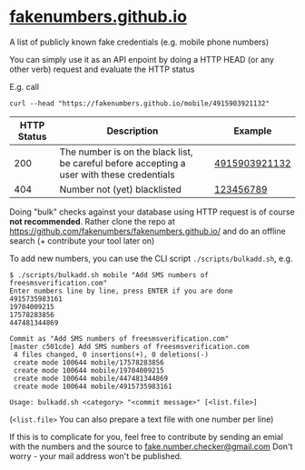 # [fakenumbers.github.io](https://fakenumbers.github.io/)
A list of publicly known fake credentials (e.g. mobile phone numbers)

You can simply use it as an API enpoint by doing a HTTP HEAD (or any other verb) request and evaluate the HTTP status

E.g. call

`curl --head "https://fakenumbers.github.io/mobile/4915903921132"`

| HTTP Status | Description | Example |
| --- | --- | --- |
| 200 | The number is on the black list, be careful before accepting a user with these credentials | [4915903921132](https://fakenumbers.github.io/mobile/4915903921132) |
| 404 | Number not (yet) blacklisted | [123456789](https://fakenumbers.github.io/mobile/123456789) |

Doing "bulk" checks against your database using HTTP request is of course **not recommended**. Rather clone the repo at https://github.com/fakenumbers/fakenumbers.github.io/ and do an offline search (+ contribute your tool later on)

To add new numbers, you can use the CLI script `./scripts/bulkadd.sh`, e.g.

```
$ ./scripts/bulkadd.sh mobile "Add SMS numbers of freesmsverification.com"
Enter numbers line by line, press ENTER if you are done
4915735983161
19704009215
17578283856
447481344869

Commit as "Add SMS numbers of freesmsverification.com"
[master c501cde] Add SMS numbers of freesmsverification.com
 4 files changed, 0 insertions(+), 0 deletions(-)
 create mode 100644 mobile/17578283856
 create mode 100644 mobile/19704009215
 create mode 100644 mobile/447481344869
 create mode 100644 mobile/4915735983161
```

`Usage: bulkadd.sh <category> "<commit message>" [<list.file>]`

(`<list.file>` You can also prepare a text file with one number per line)
  
If this is to complicate for you, feel free to contribute by sending an emial with the numbers and the source to fake.number.checker@gmail.com Don't worry - your mail address won't be published.
